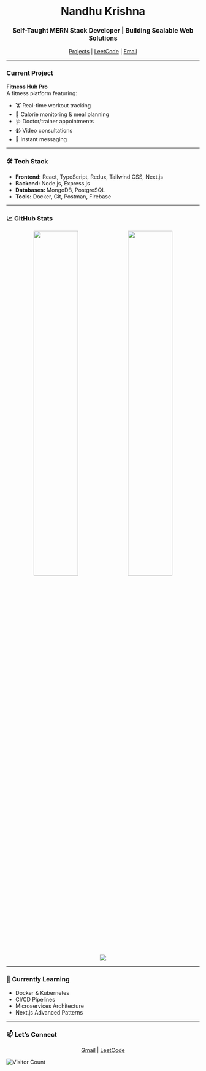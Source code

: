 <h1 align="center">Nandhu Krishna</h1>
<h3 align="center">Self-Taught MERN Stack Developer | Building Scalable Web Solutions</h3>

<p align="center">
  <a href="https://github.com/nandhukrishhna?tab=repositories">Projects</a> |
  <a href="https://leetcode.com/nandhukrishhna/">LeetCode</a> |
  <a href="mailto:nandhukrishna393@gmail.com">Email</a>
</p>

---

### Current Project
**Fitness Hub Pro**  
A fitness platform featuring:  
- 🏋️ Real-time workout tracking  
- 🍏 Calorie monitoring & meal planning  
- 🩺 Doctor/trainer appointments  
- 📹 Video consultations  
- 💬 Instant messaging  

---

### 🛠 Tech Stack
- **Frontend:** React, TypeScript, Redux, Tailwind CSS, Next.js  
- **Backend:** Node.js, Express.js  
- **Databases:** MongoDB, PostgreSQL  
- **Tools:** Docker, Git, Postman, Firebase  

---

### 📈 GitHub Stats
<p align="center">
  <img width="48%" src="https://github-readme-stats.vercel.app/api?username=nandhukrishhna&show_icons=true&theme=dark&hide_border=true&bg_color=00000000">  
  <img width="48%" src="https://github-readme-streak-stats.herokuapp.com/?user=nandhukrishhna&theme=dark&hide_border=true&background=00000000">  
</p>
<p align="center">
  <img src="https://github-readme-stats.vercel.app/api/top-langs/?username=nandhukrishhna&layout=compact&theme=dark&hide_border=true&bg_color=00000000">  
</p>

---

### 🌱 Currently Learning
- Docker & Kubernetes  
- CI/CD Pipelines  
- Microservices Architecture  
- Next.js Advanced Patterns  

---

### 📫 Let’s Connect
<p align="center">
  <a href="mailto:nandhukrishna393@gmail.com">Gmail</a> |  
  <a href="https://leetcode.com/nandhukrishhna/">LeetCode</a>  
</p>

![Visitor Count](https://komarev.com/ghpvc/?username=NandhuKrishhna&color=blue)
